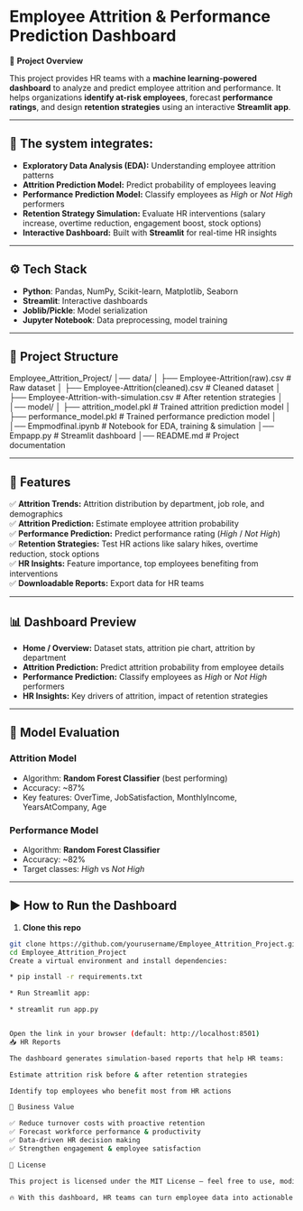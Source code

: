 # Employee Attrition & Performance Prediction Dashboard  

📌 **Project Overview**  

This project provides HR teams with a **machine learning-powered dashboard** to analyze and predict employee attrition and performance. It helps organizations **identify at-risk employees**, forecast **performance ratings**, and design **retention strategies** using an interactive **Streamlit app**.  

---

## 🔑 The system integrates:  
- **Exploratory Data Analysis (EDA):** Understanding employee attrition patterns  
- **Attrition Prediction Model:** Predict probability of employees leaving  
- **Performance Prediction Model:** Classify employees as *High* or *Not High* performers  
- **Retention Strategy Simulation:** Evaluate HR interventions (salary increase, overtime reduction, engagement boost, stock options)  
- **Interactive Dashboard:** Built with **Streamlit** for real-time HR insights  

---

## ⚙️ Tech Stack  

- **Python**: Pandas, NumPy, Scikit-learn, Matplotlib, Seaborn  
- **Streamlit**: Interactive dashboards  
- **Joblib/Pickle**: Model serialization  
- **Jupyter Notebook**: Data preprocessing, model training  

---

## 📂 Project Structure  
Employee_Attrition_Project/
│── data/
│ ├── Employee-Attrition(raw).csv # Raw dataset
│ ├── Employee-Attrition(cleaned).csv # Cleaned dataset
│ ├── Employee-Attrition-with-simulation.csv # After retention strategies
│
│── model/
│ ├── attrition_model.pkl # Trained attrition prediction model
│ ├── performance_model.pkl # Trained performance prediction model
│
│── Empmodfinal.ipynb # Notebook for EDA, training & simulation
│── Empapp.py # Streamlit dashboard
│── README.md # Project documentation

---

## 🚀 Features  

✅ **Attrition Trends:** Attrition distribution by department, job role, and demographics  
✅ **Attrition Prediction:** Estimate employee attrition probability  
✅ **Performance Prediction:** Predict performance rating (*High* / *Not High*)  
✅ **Retention Strategies:** Test HR actions like salary hikes, overtime reduction, stock options  
✅ **HR Insights:** Feature importance, top employees benefiting from interventions  
✅ **Downloadable Reports:** Export data for HR teams  

---

## 📊 Dashboard Preview  

- **Home / Overview:** Dataset stats, attrition pie chart, attrition by department  
- **Attrition Prediction:** Predict attrition probability from employee details  
- **Performance Prediction:** Classify employees as *High* or *Not High* performers  
- **HR Insights:** Key drivers of attrition, impact of retention strategies  

---

## 🧠 Model Evaluation  

### Attrition Model  
- Algorithm: **Random Forest Classifier** (best performing)  
- Accuracy: ~87%  
- Key features: OverTime, JobSatisfaction, MonthlyIncome, YearsAtCompany, Age  

### Performance Model  
- Algorithm: **Random Forest Classifier**  
- Accuracy: ~82%  
- Target classes: *High* vs *Not High*  

---

## ▶️ How to Run the Dashboard  

1. **Clone this repo**  
```bash
git clone https://github.com/yourusername/Employee_Attrition_Project.git
cd Employee_Attrition_Project
Create a virtual environment and install dependencies:

* pip install -r requirements.txt

* Run Streamlit app:

* streamlit run app.py


Open the link in your browser (default: http://localhost:8501)
📥 HR Reports

The dashboard generates simulation-based reports that help HR teams:

Estimate attrition risk before & after retention strategies

Identify top employees who benefit most from HR actions

📌 Business Value

✅ Reduce turnover costs with proactive retention
✅ Forecast workforce performance & productivity
✅ Data-driven HR decision making
✅ Strengthen engagement & employee satisfaction

📜 License

This project is licensed under the MIT License – feel free to use, modify, and share with attribution.

🔥 With this dashboard, HR teams can turn employee data into actionable insights for better retention and workforce planning!


